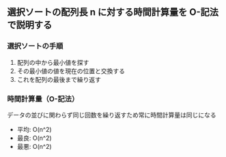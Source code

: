 ## 選択ソートの配列長 n に対する時間計算量を O-記法で説明する

### 選択ソートの手順

1. 配列の中から最小値を探す
2. その最小値の値を現在の位置と交換する
3. これを配列の最後まで繰り返す

### 時間計算量（O-記法）

データの並びに関わらず同じ回数を繰り返すため常に時間計算量は同じになる

- 平均: O(n^2)
- 最良: O(n^2)
- 最悪: O(n^2)
